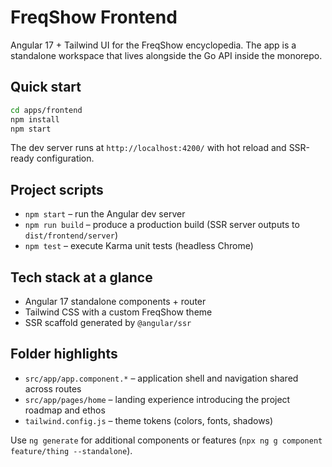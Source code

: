 # FreqShow Frontend

Angular 17 + Tailwind UI for the FreqShow encyclopedia. The app is a standalone workspace that lives alongside the Go API inside the monorepo.

## Quick start

```bash
cd apps/frontend
npm install
npm start
```

The dev server runs at `http://localhost:4200/` with hot reload and SSR-ready configuration.

## Project scripts

- `npm start` – run the Angular dev server
- `npm run build` – produce a production build (SSR server outputs to `dist/frontend/server`)
- `npm test` – execute Karma unit tests (headless Chrome)

## Tech stack at a glance

- Angular 17 standalone components + router
- Tailwind CSS with a custom FreqShow theme
- SSR scaffold generated by `@angular/ssr`

## Folder highlights

- `src/app/app.component.*` – application shell and navigation shared across routes
- `src/app/pages/home` – landing experience introducing the project roadmap and ethos
- `tailwind.config.js` – theme tokens (colors, fonts, shadows)

Use `ng generate` for additional components or features (`npx ng g component feature/thing --standalone`).
